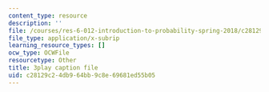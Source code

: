 ```yaml
---
content_type: resource
description: ''
file: /courses/res-6-012-introduction-to-probability-spring-2018/c28129c24db964bb9c8e69681ed55b05_8Zq9TKaCV-A.srt
file_type: application/x-subrip
learning_resource_types: []
ocw_type: OCWFile
resourcetype: Other
title: 3play caption file
uid: c28129c2-4db9-64bb-9c8e-69681ed55b05
---
```


